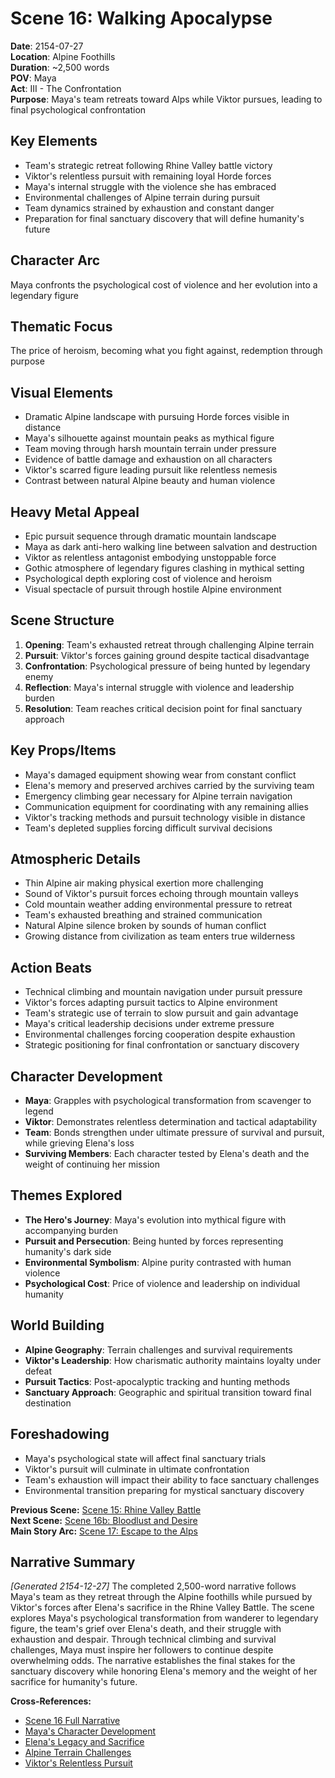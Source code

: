# Scene 16: Walking Apocalypse

**Date**: 2154-07-27  
**Location**: Alpine Foothills  
**Duration**: ~2,500 words  
**POV**: Maya  
**Act**: III - The Confrontation  
**Purpose**: Maya's team retreats toward Alps while Viktor pursues, leading to final psychological confrontation

## Key Elements
- Team's strategic retreat following Rhine Valley battle victory
- Viktor's relentless pursuit with remaining loyal Horde forces
- Maya's internal struggle with the violence she has embraced
- Environmental challenges of Alpine terrain during pursuit
- Team dynamics strained by exhaustion and constant danger
- Preparation for final sanctuary discovery that will define humanity's future

## Character Arc
Maya confronts the psychological cost of violence and her evolution into a legendary figure

## Thematic Focus
The price of heroism, becoming what you fight against, redemption through purpose

## Visual Elements
- Dramatic Alpine landscape with pursuing Horde forces visible in distance
- Maya's silhouette against mountain peaks as mythical figure
- Team moving through harsh mountain terrain under pressure
- Evidence of battle damage and exhaustion on all characters
- Viktor's scarred figure leading pursuit like relentless nemesis
- Contrast between natural Alpine beauty and human violence

## Heavy Metal Appeal
- Epic pursuit sequence through dramatic mountain landscape
- Maya as dark anti-hero walking line between salvation and destruction
- Viktor as relentless antagonist embodying unstoppable force
- Gothic atmosphere of legendary figures clashing in mythical setting
- Psychological depth exploring cost of violence and heroism
- Visual spectacle of pursuit through hostile Alpine environment

## Scene Structure
1. **Opening**: Team's exhausted retreat through challenging Alpine terrain
2. **Pursuit**: Viktor's forces gaining ground despite tactical disadvantage
3. **Confrontation**: Psychological pressure of being hunted by legendary enemy
4. **Reflection**: Maya's internal struggle with violence and leadership burden
5. **Resolution**: Team reaches critical decision point for final sanctuary approach

## Key Props/Items
- Maya's damaged equipment showing wear from constant conflict
- Elena's memory and preserved archives carried by the surviving team
- Emergency climbing gear necessary for Alpine terrain navigation
- Communication equipment for coordinating with any remaining allies
- Viktor's tracking methods and pursuit technology visible in distance
- Team's depleted supplies forcing difficult survival decisions

## Atmospheric Details
- Thin Alpine air making physical exertion more challenging
- Sound of Viktor's pursuit forces echoing through mountain valleys
- Cold mountain weather adding environmental pressure to retreat
- Team's exhausted breathing and strained communication
- Natural Alpine silence broken by sounds of human conflict
- Growing distance from civilization as team enters true wilderness

## Action Beats
- Technical climbing and mountain navigation under pursuit pressure
- Viktor's forces adapting pursuit tactics to Alpine environment
- Team's strategic use of terrain to slow pursuit and gain advantage
- Maya's critical leadership decisions under extreme pressure
- Environmental challenges forcing cooperation despite exhaustion
- Strategic positioning for final confrontation or sanctuary discovery

## Character Development
- **Maya**: Grapples with psychological transformation from scavenger to legend
- **Viktor**: Demonstrates relentless determination and tactical adaptability
- **Team**: Bonds strengthen under ultimate pressure of survival and pursuit, while grieving Elena's loss
- **Surviving Members**: Each character tested by Elena's death and the weight of continuing her mission

## Themes Explored
- **The Hero's Journey**: Maya's evolution into mythical figure with accompanying burden
- **Pursuit and Persecution**: Being hunted by forces representing humanity's dark side
- **Environmental Symbolism**: Alpine purity contrasted with human violence
- **Psychological Cost**: Price of violence and leadership on individual humanity

## World Building
- **Alpine Geography**: Terrain challenges and survival requirements
- **Viktor's Leadership**: How charismatic authority maintains loyalty under defeat
- **Pursuit Tactics**: Post-apocalyptic tracking and hunting methods
- **Sanctuary Approach**: Geographic and spiritual transition toward final destination

## Foreshadowing
- Maya's psychological state will affect final sanctuary trials
- Viktor's pursuit will culminate in ultimate confrontation
- Team's exhaustion will impact their ability to face sanctuary challenges
- Environmental transition preparing for mystical sanctuary discovery

**Previous Scene:** [Scene 15: Rhine Valley Battle](scene-15-rhine-battle.md)  
**Next Scene:** [Scene 16b: Bloodlust and Desire](scene-16b-bloodlust-desire.md)  
**Main Story Arc:** [Scene 17: Escape to the Alps](scene-17-escape-to-the-alps.md)

## Narrative Summary
*[Generated 2154-12-27]*
The completed 2,500-word narrative follows Maya's team as they retreat through the Alpine foothills while pursued by Viktor's forces after Elena's sacrifice in the Rhine Valley Battle. The scene explores Maya's psychological transformation from wanderer to legendary figure, the team's grief over Elena's death, and their struggle with exhaustion and despair. Through technical climbing and survival challenges, Maya must inspire her followers to continue despite overwhelming odds. The narrative establishes the final stakes for the sanctuary discovery while honoring Elena's memory and the weight of her sacrifice for humanity's future.

**Cross-References:**
- [Scene 16 Full Narrative](../narrative/scene-16-walking-apocalypse-narrative.md)
- [Maya's Character Development](../characters/maya-the-wanderer.md)
- [Elena's Legacy and Sacrifice](../narrative/scene-15-rhine-valley-battle-narrative.md)
- [Alpine Terrain Challenges](../locations/alpine-foothills.md)
- [Viktor's Relentless Pursuit](../characters/viktor-the-scarred.md)
